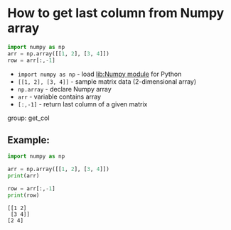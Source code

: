 # How to get last column from Numpy array

```python
import numpy as np
arr = np.array([[1, 2], [3, 4]])
row = arr[:,-1]
```

- `import numpy as np` - load [lib:Numpy module](/python-numpy/how-to-install-python-numpy-lib) for Python
- `[[1, 2], [3, 4]]` - sample matrix data (2-dimensional array)
- `np.array` - declare Numpy array
- `arr` - variable contains array
- `[:,-1]` - return last column of a given matrix

group: get_col

## Example: 
```python
import numpy as np

arr = np.array([[1, 2], [3, 4]])
print(arr)

row = arr[:,-1]
print(row)
```
```
[[1 2]
 [3 4]]
[2 4]

```

